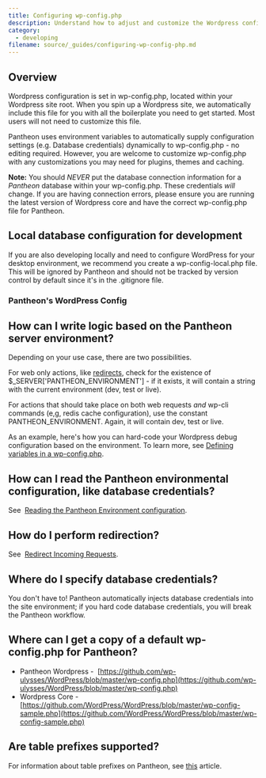 ```yaml
---
title: Configuring wp-config.php
description: Understand how to adjust and customize the Wordpress configuration file for your Pantheon site.
category:
  - developing
filename: source/_guides/configuring-wp-config-php.md
---
```


## Overview

Wordpress configuration is set in wp-config.php, located within your Wordpress site root. When you spin up a Wordpress site, we automatically include this file for you with all the boilerplate you need to get started. Most users will not need to customize this file.

Pantheon uses environment variables to automatically supply configuration settings (e.g. Database credentials) dynamically to wp-config.php - no editing required. However, you are welcome to customize wp-config.php with any customizations you may need for plugins, themes and caching.

**Note:** You should _NEVER_ put the database connection information for a _Pantheon_ database within your wp-config.php. These credentials _will_ change. If you are having connection errors, please ensure you are running the latest version of Wordpress core and have the correct wp-config.php file for Pantheon.

## Local database configuration for development

If you are also developing locally and need to configure WordPress for your desktop environment, we recommend you create a wp-config-local.php file. This will be ignored by Pantheon and should not be tracked by version control by default since it's in the .gitignore file.

### Pantheon's WordPress Config
<script src="https://gist.github.com/joshkoenig/9646205.js"></script>
## How can I write logic based on the Pantheon server environment?

Depending on your use case, there are two possibilities.

For web only actions, like [redirects](/documentation/howto/redirect-incoming-requests/-redirect-incoming-requests), check for the existence of $\_SERVER['PANTHEON\_ENVIRONMENT'] - if it exists, it will contain a string with the current environment (dev, test or live).

<script src="https://gist.github.com/timani/6bd845402c7f8d0939a4.js"></script>

For actions that should take place on both web requests _and_ wp-cli commands (e,g, redis cache configuration), use the constant ​PANTHEON\_ENVIRONMENT. Again, it will contain dev, test or live.

<script src="https://gist.github.com/timani/f5600ecff83399da5069.js"></script>

As an example, here's how you can hard-code your Wordpress debug configuration based on the environment. To learn more, see [Defining variables in a wp-config.php](http://codex.wordpress.org/Editing_wp-config.php).

<script src="https://gist.github.com/timani/3e7f882c5ca49709b4e4.js"></script>
## How can I read the Pantheon environmental configuration, like database credentials?

See  [Reading the Pantheon Environment configuration](/documentation/howto/reading-pantheon-environment-configuration/).

## How do I perform redirection?

See  [Redirect Incoming Requests](/documentation/howto/redirect-incoming-requests/-redirect-incoming-requests).

## Where do I specify database credentials?

You don't have to! Pantheon automatically injects database credentials into the site environment; if you hard code database credentials, you will break the Pantheon workflow.

## Where can I get a copy of a default wp-config.php for Pantheon?

- Pantheon Wordpress -  [https://github.com/wp-ulysses/WordPress/blob/master/wp-config.php](https://github.com/wp-ulysses/WordPress/blob/master/wp-config.php)
- Wordpress Core -   [https://github.com/WordPress/WordPress/blob/master/wp-config-sample.php](https://github.com/WordPress/WordPress/blob/master/wp-config-sample.php)

## Are table prefixes supported?

For information about table prefixes on Pantheon, see [this](/documentation/advanced-topics/importing-an-existing-drupal-site-to-pantheon/-importing-an-existing-site#table-prefixes) article.
